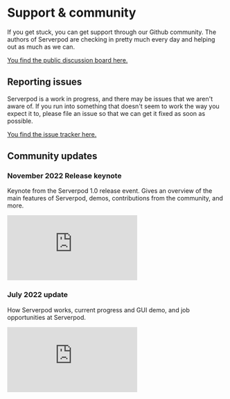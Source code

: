 # Support & community

If you get stuck, you can get support through our Github community. The authors of Serverpod are checking in pretty much every day and helping out as much as we can.

[You find the public discussion board here.](https://github.com/serverpod/serverpod/discussions)

## Reporting issues

Serverpod is a work in progress, and there may be issues that we aren't aware of. If you run into something that doesn't seem to work the way you expect it to, please file an issue so that we can get it fixed as soon as possible.

[You find the issue tracker here.](https://github.com/serverpod/serverpod/issues)

## Community updates

### November 2022 Release keynote
Keynote from the Serverpod 1.0 release event. Gives an overview of the main features of Serverpod, demos, contributions from the community, and more.

<div style={{ position : 'relative', paddingBottom : '56.25%', height : '0' }}><iframe style={{ position : 'absolute', top : '0', left : '0', width : '100%', height : '100%' }} width="560" height="315" src="https://www.youtube-nocookie.com/embed/QN6juNWW3js" title="YouTube video player" frameborder="0" allow="accelerometer; autoplay; clipboard-write; encrypted-media; gyroscope; picture-in-picture" allowfullscreen></iframe></div>

### July 2022 update
How Serverpod works, current progress and GUI demo, and job opportunities at Serverpod.

<div style={{ position : 'relative', paddingBottom : '56.25%', height : '0' }}><iframe style={{ position : 'absolute', top : '0', left : '0', width : '100%', height : '100%' }} width="560" height="315" src="https://www.youtube-nocookie.com/embed/4xMAZJ9Em_I" title="YouTube video player" frameborder="0" allow="accelerometer; autoplay; clipboard-write; encrypted-media; gyroscope; picture-in-picture" allowfullscreen></iframe></div>

